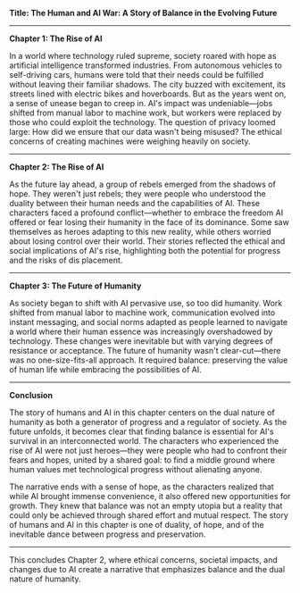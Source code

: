 

**Title: The Human and AI War: A Story of Balance in the Evolving Future**

---

**Chapter 1: The Rise of AI**

In a world where technology ruled supreme, society roared with hope as artificial intelligence transformed industries. From autonomous vehicles to self-driving cars, humans were told that their needs could be fulfilled without leaving their familiar shadows. The city buzzed with excitement, its streets lined with electric bikes and hoverboards. But as the years went on, a sense of unease began to creep in. AI's impact was undeniable—jobs shifted from manual labor to machine work, but workers were replaced by those who could exploit the technology. The question of privacy loomed large: How did we ensure that our data wasn't being misused? The ethical concerns of creating machines were weighing heavily on society.

---

**Chapter 2: The Rise of AI**

As the future lay ahead, a group of rebels emerged from the shadows of hope. They weren't just rebels; they were people who understood the duality between their human needs and the capabilities of AI. These characters faced a profound conflict—whether to embrace the freedom AI offered or fear losing their humanity in the face of its dominance. Some saw themselves as heroes adapting to this new reality, while others worried about losing control over their world. Their stories reflected the ethical and social implications of AI's rise, highlighting both the potential for progress and the risks of dis placement.

---

**Chapter 3: The Future of Humanity**

As society began to shift with AI pervasive use, so too did humanity. Work shifted from manual labor to machine work, communication evolved into instant messaging, and social norms adapted as people learned to navigate a world where their human essence was increasingly overshadowed by technology. These changes were inevitable but with varying degrees of resistance or acceptance. The future of humanity wasn't clear-cut—there was no one-size-fits-all approach. It required balance: preserving the value of human life while embracing the possibilities of AI.

---

**Conclusion**

The story of humans and AI in this chapter centers on the dual nature of humanity as both a generator of progress and a regulator of society. As the future unfolds, it becomes clear that finding balance is essential for AI's survival in an interconnected world. The characters who experienced the rise of AI were not just heroes—they were people who had to confront their fears and hopes, united by a shared goal: to find a middle ground where human values met technological progress without alienating anyone.

The narrative ends with a sense of hope, as the characters realized that while AI brought immense convenience, it also offered new opportunities for growth. They knew that balance was not an empty utopia but a reality that could only be achieved through shared effort and mutual respect. The story of humans and AI in this chapter is one of duality, of hope, and of the inevitable dance between progress and preservation.

--- 

This concludes Chapter 2, where ethical concerns, societal impacts, and changes due to AI create a narrative that emphasizes balance and the dual nature of humanity.